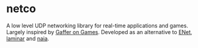# netco
A low level UDP networking library for real-time applications and games. Largely inspired by [Gaffer on Games][gog]. Developed as an alternative to [ENet][enet], [laminar][laminar] and [naia][naia].

[enet]: http://enet.bespin.org/
[laminar]: https://github.com/TimonPost/laminar
[naia]: https://github.com/naia-lib/naia
[gog]: https://gafferongames.com/
